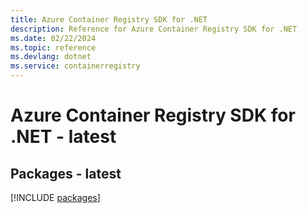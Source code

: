 ```yaml
---
title: Azure Container Registry SDK for .NET
description: Reference for Azure Container Registry SDK for .NET
ms.date: 02/22/2024
ms.topic: reference
ms.devlang: dotnet
ms.service: containerregistry
---
```

# Azure Container Registry SDK for .NET - latest
## Packages - latest
[!INCLUDE [packages](container-registry-index.md)]